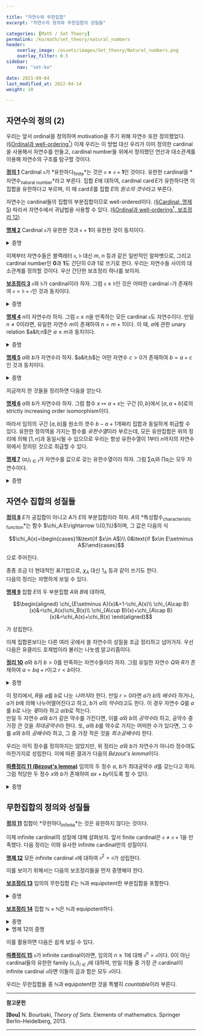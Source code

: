 ```yaml
---

title: "자연수와 무한집합"
excerpt: "자연수의 정의와 무한집합의 성질들"

categories: [Math / Set Theory]
permalink: /ko/math/set_theory/natural_numbers
header:
    overlay_image: /assets/images/Set_theory/Natural_numbers.png
    overlay_filter: 0.5
sidebar: 
    nav: "set-ko"

date: 2021-09-04
last_modified_at: 2022-04-14
weight: 18

---
```


## 자연수의 정의 (2)

우리는 앞서 ordinal을 정의하며 motivation을 주기 위해 자연수 또한 정의했었다. ([§Ordinal과 well-ordering<sup>†</sup>](/ko/math/set_theory/ordinals)) 이제 우리는 이 방법 대신 우리가 이미 정의한 cardinal을 사용해서 자연수를 만들고, cardinal number들 위에서 정의했던 연산과 대소관계를 이용해 자연수의 구조를 탐구할 것이다.

<div class="definition" markdown="1">

<ins id="df1">**정의 1**</ins> Cardinal $\mathfrak{a}$가 *유한하다<sub>finite</sub>*는 것은 $\mathfrak{a}\neq\mathfrak{a}+\mathbf{1}$인 것이다. 유한한 cardinal을 *자연수<sub>natural number</sub>*라고 부른다. 집합 $E$에 대하여, cardinal $\operatorname{card} E$가 유한하다면 이 집합을 유한하다고 부르며, 이 때 $\operatorname{card} E$를 집합 $E$의 *원소의 갯수*라고 부른다.

</div>

자연수는 cardinal들의 집합의 부분집합이므로 well-ordered이다. ([§Cardinal, 명제 5](/ko/math/set_theory/cardinals#pp5)) 따라서 자연수에서 귀납법을 사용할 수 있다. ([§Ordinal과 well-ordering<sup>†</sup>, 보조정리 12](/ko/math/set_theory/ordinals#lem12))

<div class="proposition" markdown="1">

<ins id="pp2">**명제 2**</ins> Cardinal $\mathfrak{a}$가 유한한 것과 $\mathfrak{a}+\mathbf{1}$이 유한한 것이 동치이다.

</div>

<details class="proof" markdown="1">
<summary>증명</summary>

[§Cardinal, 명제 11](/ko/math/set_theory/cardinals#pp11)에 의하여, $\mathfrak{a}=\mathfrak{b}$인 것은 $\mathfrak{a}+\mathbf{1}=\mathfrak{b}+\mathbf{1}$인 것과 동치이다. 이제 $\mathfrak{b}=\mathfrak{a}+\mathbf{1}$로 잡으면, 가정에 의해 $\mathfrak{a}\neq\mathfrak{b}$이고, 따라서

$$\mathfrak{b}=\mathfrak{a}+\mathbf{1}\neq\mathfrak{b}+\mathbf{1}$$

이므로 $\mathfrak{a}$가 유한한 것은 $\mathfrak{b}=\mathfrak{a}+\mathbf{1}$이 유한인 것과 동치이다.

</details>

이제부터 자연수들은 블랙레터 $\mathfrak{a}$, $\mathfrak{b}$ 대신 $m$, $n$ 등과 같은 일반적인 알파벳으로, 그리고 cardinal number인 $\mathbf{0}$과 $\mathbf{1}$도 간단히 $0$과 $1$로 쓰기로 한다. 우리는 자연수들 사이의 대소관계를 정의할 것이다. 우선 간단한 보조정리 하나를 보이자.

<div class="proposition" markdown="1">

<ins id="lem3">**보조정리 3**</ins> $\mathfrak{a}$와 $\mathfrak{b}$가 cardinal이라 하자. 그럼 $\mathfrak{a}\geq\mathfrak{b}$인 것은 어떠한 cardinal $\mathfrak{c}$가 존재하여 $\mathfrak{a}=\mathfrak{b}+\mathfrak{c}$인 것과 동치이다.

</div>
<details class="proof" markdown="1">
<summary>증명</summary>

$\mathfrak{a}\geq\mathfrak{b}$인 것은, cardinal $\mathfrak{a}$와 $\mathfrak{b}$를 갖는 집합 $A$, $B$가 각각 존재하여 $A\supset B$인 것과 동치이다. 이제 $A=B\cup(A\setminus B)$.

</details>

<div class="proposition" markdown="1">

<ins id="pp4">**명제 4**</ins> $n$이 자연수라 하자. 그럼 $\mathfrak{a}\leq n$을 만족하는 모든 cardinal $\mathfrak{a}$도 자연수이다. 만일 $n\neq 0$이라면, 유일한 자연수 $m$이 존재하여 $n=m+1$이다. 이 때, $a$에 관한 unary relation $a&lt;n$은 $a\leq m$과 동치이다.

</div>
<details class="proof" markdown="1">
<summary>증명</summary>

우선 첫 번째를 보이기 위해 $\mathfrak{a}$가 $\mathfrak{a}\leq n$을 만족하는 cardinal이라 하자. 그럼 어떤 cardinal $\mathfrak{b}$가 존재하여 $n=\mathfrak{a}+\mathfrak{b}$이다. 이제

$$(\mathfrak{a}+1)+\mathfrak{b}=(\mathfrak{a}+\mathfrak{b})+1=n+1\neq n$$

이므로 $(\mathfrak{a}+1)+\mathfrak{b}\neq\mathfrak{a}+\mathfrak{b}$이다. 따라서 $\mathfrak{a}+1\neq\mathfrak{a}$이므로 $\mathfrak{a}$는 자연수다.

만일 $n\neq 0$이라면 $n\geq 1$이므로, 앞선 보조정리에 의해 $n=m+1$인 cardinal $m$이 존재하며, 앞선 논리에 의해 $m$도 자연수이다. 따라서  $a&lt;n$이 $a\leq m$과 동치임만 보이면 된다.

우선 $a&lt;n$이라면, 유일한 자연수 $b$가 존재하여 $n=a+b$이다. $b\neq 0$이므로, 어떠한 $c$에 대해 $b=c+1$이다. 그럼

$$m+1=n=a+b=a+(c+1)=(a+c)+1$$

에서 $m=a+c$이다. 따라서 $a\leq m$이다. 반대로 만일 $a\leq m$일 경우, 

$$a\leq m+1=n$$

이고, $a=n=m+1>m$은 모순이므로 $a\neq n$이다. 따라서 $a&lt;n$이다.

</details>

<div class="proposition" markdown="1">

<ins id="pp5">**명제 5**</ins> $a$와 $b$가 자연수라 하자. $a&lt;b$는 어떤 자연수 $c>0$가 존재하여 $b=a+c$인 것과 동치이다.

</div>
<details class="proof" markdown="1">
<summary>증명</summary>

[보조정리 3](#lem3)의 직접적인 결과다. $a\leq b$이므로 그러한 $c\geq 0$가 존재하는데, $c=0$이라면 $a=b$이기에 $c\neq 0$이기 때문이다.

</details>

지금까지 한 것들을 정리하면 다음을 얻는다. 

<div class="proposition" markdown="1">

<ins id="pp6">**명제 6**</ins> $a$와 $b$가 자연수라 하자. 그럼 함수 $x\mapsto a+x$는 구간 $[0,b]$에서 $[a,a+b]$로의 strictly increasing order isomorphism이다.

</div>

따라서 임의의 구간 $[a,b]$를 원소의 갯수 $b-a+1$개짜리 집합과 동일하게 취급할 수 있다. 유한한 정의역을 가지는 함수를 *유한수열*이라 부르는데, 모든 유한집합은 위의 정리에 의해 $[1,n]$과 동일시될 수 있으므로 우리는 항상 유한수열이 $1$부터 $n$까지의 자연수 위에서 정의된 것으로 취급할 수 있다. 

<div class="proposition" markdown="1">

<ins id="pp7">**명제 7**</ins> $(a_i)_{i\in I}$가 자연수를 값으로 갖는 유한수열이라 하자. 그럼 $\sum a_i$와 $\prod a_i$는 모두 자연수이다.

</div>
<details class="proof" markdown="1">
<summary>증명</summary>

$I$가 유한이므로, 임의의 자연수 $a$와 $b$에 대해 $a+b$와 $ab$가 자연수임만 보이면 충분하다. 이는 $b$에 대한 귀납법으로 보이면 된다. 우선 $a+0=a$가 자연수이고, $a+k$가 자연수라면 $a+(k+1)=(a+k)+1$ 또한 마찬가지이므로 쉽게 보일 수 있다. 곱셈도 마찬가지.

</details>

## 자연수 집합의 성질들

<div class="definition" markdown="1">

<ins id="df8">**정의 8**</ins> $E$가 공집합이 아니고 $A$가 $E$의 부분집합이라 하자. $A$의 *특성함수<sub>characteristic function</sub>*는 함수 $\chi_A:E\rightarrow \\{0,1\\}$이며, 그 값은 다음의 식

$$\chi_A(x)=\begin{cases}1&\text{if $x\in A$}\\ 0&\text{if $x\in E\setminus A$}\end{cases}$$

으로 주어진다.

</div>

종종 조금 더 현대적인 표기법으로, $\chi_A$ 대신 $1_A$ 등과 같이 쓰기도 한다.  
다음의 정리는 자명하게 보일 수 있다.

<div class="proposition" markdown="1">

<ins id="pp9">**명제 9**</ins> 집합 $E$의 두 부분집합 $A$와 $B$에 대하여,

$$\begin{aligned}
\chi_{E\setminus A}(x)&=1-\chi_A(x)\\
\chi_{A\cap B}(x)&=\chi_A(x)\chi_B(x)\\
\chi_{A\cup B}(x)+\chi_{A\cap B}(x)&=\chi_A(x)+\chi_B(x)
\end{aligned}$$

가 성립한다.
</div>


이제 집합론보다는 다른 여러 곳에서 쓸 자연수의 성질을 조금 정리하고 넘어가자. 우선 다음은 유클리드 호제법이라 불리는 나눗셈 알고리즘이다.

<div class="proposition" markdown="1">

<ins id="thm10">**정리 10**</ins>  $a$와 $b$가 $b>0$를 만족하는 자연수들이라 하자. 그럼 유일한 자연수 $Q$와 $R$가 존재하여 $a=bq+r$이고 $r<b$이다.

</div>

<details class="proof" markdown="1">
<summary>증명</summary>

만일 그러한 쌍이 존재한다면 $Q$는 $a&lt;b(q+1)$를 만족하는 가장 작은 자연수여야 한다. 그렇지 않으면

$$r=a-bq<0\quad\text{or}\quad r=a-bq\geq b$$

이 되기 때문이다. 존재성을 보이기 위해, $a&lt;a+1&lt;b(a+1)$라 하자. 그럼 $a&lt;bp$를 만족하는 $P$의 집합은 공집합이 아니다. 이제 well-orderedness에 의해, least element $m$이 존재하므로 $m=q+1$라 하면 $Q$가 주어진 조건을 만족한다.

</details>

이 정리에서, $R$을 $a$를 $b$로 나눈 *나머지*라 한다. 만일 $r=0$라면 $a$가 $b$의 *배수*라 하거나, $a$가 $b$에 의해 나누어떨어진다고 하고, $b$가 $a$의 *약수*라고도 한다. 이 경우 자연수 $Q$를 $a$를 $b$로 나눈 *몫*이라 하고 $a/b$로 적는다.  
만일 두 자연수 $a$와 $b$가 같은 약수를 가진다면, 이를 $a$와 $b$의 *공약수*라 하고, 공약수 중 가장 큰 것을 *최대공약수*라 한다. 또, $a$와 $b$를 약수로 가지는 어떠한 수가 있다면, 그 수를 $a$와 $b$의 *공배수*라 하고, 그 중 가장 작은 것을 *최소공배수*라 한다.

우리는 아직 정수를 정의하지는 않았지만, 위 정리는 $a$와 $b$가 자연수가 아니라 정수여도 마찬가지로 성립한다. 이에 따른 결과가 다음의 *Bézout's lemma*이다.

<div class="proposition" markdown="1">

<ins id="crl11">**따름정리 11 (Bézout's lemma)**</ins> 임의의 두 정수 $a$, $b$가 최대공약수 $d$를 갖는다고 하자. 그럼 적당한 두 정수 $x$와 $b$가 존재하여 $ax+by$이도록 할 수 있다. 

</div>

<details class="proof" markdown="1">
<summary>증명</summary>

집합 $S$를 $ax+by>0$을 만족하는 $ax+by$들의 집합이라 하자. 그럼 자연수의 well-orderedness에 의하여 이 집합의 최소 원소 $d$가 존재한다. 이제 앞선 유클리드 호제법에서, $a=dq+r$이라 하자. 그럼 $d=ax+by$를 대입하여 $a(xq-1)+r+byq=0$, 혹은 $r=a(1-xq)+b(-yq)$를 얻는다. 만일 $r\neq 0$이라면 $r\in S$이고, 따라서 $r\geq d$인데 이는 모순이다. 따라서 $r=0$이고 $d$는 $a$를 나눈다. 이와 비슷하게 $d$는 $b$도 나누므로 $d$는 $a$와 $b$의 공약수이고, $a$와 $b$의 임의의 공약수는 $ax+by=d$ 또한 나눠야 하므로 $d$가 최대공약수이다.

</details>

## 무한집합의 정의와 성질들
<div class="definition" markdown="1">

<ins id="df11">**정의 11**</ins> 집합이 *무한하다<sub>infinite</sub>*는 것은 유한하지 않다는 것이다.

</div>

이제 infinite cardinal의 성질에 대해 살펴보자. 앞서 finite cardinal은 $\mathfrak{a}\neq\mathfrak{a}+1$을 만족했다. 다음 정리는 이와 유사한 infinite cardinal만의 성질이다.

<div class="proposition" markdown="1">

<ins id="pp12">**명제 12**</ins> 모든 infinite cardinal $\mathfrak{a}$에 대하여 $\mathfrak{a}^2=\mathfrak{a}$가 성립한다.

</div>

이를 보이기 위해서는 다음의 보조정리들을 먼저 증명해야 한다.

<div class="proposition" markdown="1">

<ins id="lem13">**보조정리 13**</ins> 임의의 무한집합 $E$는 $\mathbb{N}$과 equipotent한 부분집합을 포함한다.

</div>
<details class="proof" markdown="1">
<summary>증명</summary>

$E$의 well-ordering이 존재한다. 자신을 제외한 $\mathbb{N}$의 임의의 segment는 항상 유한하므로, $E$는 $\mathbb{N}$의 segment와 isomorphic할 수 없다. 따라서 $\mathbb{N}$이 $E$의 segment와 isomorphic하다. ([§<sup>†</sup>Ordinal과 well-ordering, 명제 18](/ko/math/set_theory/ordinals#pp18))

</details>
<div class="proposition" markdown="1">

<ins id="lem14">**보조정리 14**</ins> 집합 $\mathbb{N}\times\mathbb{N}$은 $\mathbb{N}$과 equipotent하다.

</div>

<details class="proof" markdown="1">
<summary>증명</summary>

다음의 수열

$$(1,1),\;\; (1,2),(2,1),\;\; (1,3),(2,2),(3,1),\;\; \cdots$$

에 의해 자명.

</details>

<details class="proof--alone" markdown="1">
<summary>명제 12의 증명</summary>

$E$가 cardinal $\mathfrak{a}$를 갖는 집합이라 하자. 그럼 첫 번째 보조정리로부터 어떤 $D\subset E$는 $\mathbb{N}$과 equipotent하고, 따라서 두 번째 보조정리에 의해 $D\times D$와 $D$ 사이의 bijection이 존재한다. 이를 $f$라 하자. 

$D$를 포함하는 $E$의 부분집합 $X$와, 그 위에서 정의된 $f$의 extension $\psi:X\rightarrow X\times X$에 대해 $\mathfrak{M}$이 이러한 쌍 $(X,\psi)$들의 모임이라 하자. 그럼 $\mathfrak{M}$의 임의의 chain에 대하여 가장 큰 정의역을 갖는 쌍이 maximal element가 되므로, $\mathfrak{M}$은 inductive한 집합이고, 따라서 Zorn's lemma에 의해 $\mathfrak{M}$의 maximal element $(F, \tilde{f})$가 존재한다.

이제 $\operatorname{card} F=\mathfrak{a}$임을 보이면 충분하다. 만일 $\operatorname{card} F=\mathfrak{b}&lt;\mathfrak{a}$라면, bijection $\tilde{f}$에 의해 $\mathfrak{b}=\mathfrak{b}^2$이므로 

$$\mathfrak{b}\leq 2\mathfrak{b}\leq 3\mathfrak{b}\leq \mathfrak{b}^2=\mathfrak{b}$$

에서 $\mathfrak{b}=2\mathfrak{b}=3\mathfrak{b}$이다. 그럼 $\mathfrak{b}&lt;\mathfrak{a}$에서 $\operatorname{card}(E\setminus F)>\mathfrak{b}$이다. 그렇지 않다면

$$\mathfrak{a}=\operatorname{card} E=\operatorname{card}(F\cup(E\setminus F))\leq\operatorname{card} F+\operatorname{card}(E\setminus F)\leq\mathfrak{b}+\mathfrak{b}=2\mathfrak{b}=\mathfrak{b}$$

가 되어 모순이기 때문이다. 따라서 어떤 $Y\subset E\setminus F$가 존재하여 $\operatorname{card} Y=\mathfrak{b}$이다. $Z=F\cup Y$라 하자. 그럼

$$Z\times Z=(F\times F)\cup(F\times Y)\cup(Y\times F)\cup (Y\times Y)$$

이고, 우변의 네 항들은 모두 mutually disjoint한 집합들이다. $F$와 $Y$가 equipotent하므로, 

$$\operatorname{card}(F\times Y)=\operatorname{card}(Y\times F)=\operatorname{card}(F\times F)=\mathfrak{b}^2=\mathfrak{b}$$

이고 따라서

$$\operatorname{card}((F\times Y)\cup(Y\times F)\cup(Y\times Y))=3\mathfrak{b}=\mathfrak{b}=\operatorname{card} Y$$

이다. 그러므로 $Y$에서 이 집합들의 합집합으로의 bijection이 존재하고, 따라서 $Z=F\cup Y$에서 $Z\times Z$로의 bijection이 존재한다. $F$에서는 $\tilde{f}:F\rightarrow F\times F$로, $Y$에서는 방금 만든 bijection을 이용하면 되기 때문이다. 이는 $F$의 maximality에 모순이므로 $\operatorname{card} F=\mathfrak{a}$여야 한다.

</details>

이를 활용하면 다음은 쉽게 보일 수 있다.

<div class="proposition" markdown="1">

<ins id="crl15">**따름정리 15**</ins> $\mathfrak{a}$가 infinite cardinal이라면, 임의의 $n\geq 1$에 대해 $\mathfrak{a}^n=\mathfrak{a}$이다. 0이 아닌 cardinal들의 유한한 family $(\mathfrak{a}\_i)_{i\in I}$에 대하여, 만일 이들 중 가장 큰 cardinal이 infinite cardinal $\mathfrak{a}$라면 이들의 곱과 합은 모두 $\mathfrak{a}$이다.

</div>

우리는 무한집합들 중 $\mathbb{N}$과 equipotent한 것을 특별히 *countable*이라 부른다.


---
**참고문헌**

**[Bou]** N. Bourbaki, <i>Theory of Sets</i>. Elements of mathematics. Springer Berlin-Heidelberg, 2013.

---

